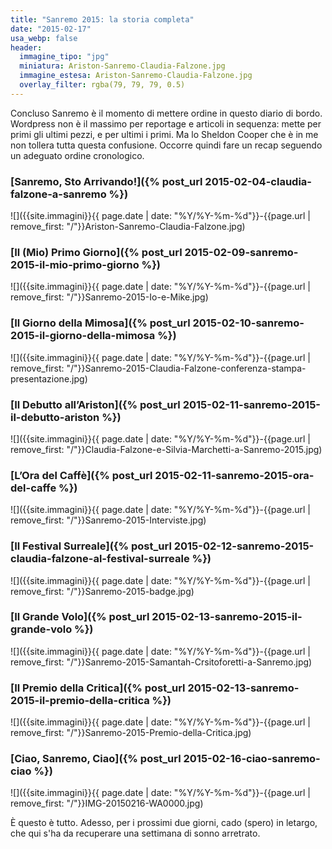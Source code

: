 ```yaml
---
title: "Sanremo 2015: la storia completa"
date: "2015-02-17"
usa_webp: false
header:
  immagine_tipo: "jpg"
  miniatura: Ariston-Sanremo-Claudia-Falzone.jpg
  immagine_estesa: Ariston-Sanremo-Claudia-Falzone.jpg
  overlay_filter: rgba(79, 79, 79, 0.5)
---
```


Concluso Sanremo è il momento di mettere ordine in questo diario di bordo. Wordpress non è il massimo per reportage e articoli in sequenza: mette per primi gli ultimi pezzi, e per ultimi i primi. Ma lo Sheldon Cooper che è in me non tollera tutta questa confusione. Occorre quindi fare un recap seguendo un adeguato ordine cronologico.

### [Sanremo, Sto Arrivando!]({% post_url 2015-02-04-claudia-falzone-a-sanremo %})

![]({{site.immagini}}{{ page.date | date: "%Y/%Y-%m-%d"}}-{{page.url | remove_first: "/"}}Ariston-Sanremo-Claudia-Falzone.jpg)

### [Il (Mio) Primo Giorno]({% post_url 2015-02-09-sanremo-2015-il-mio-primo-giorno %})

![]({{site.immagini}}{{ page.date | date: "%Y/%Y-%m-%d"}}-{{page.url | remove_first: "/"}}Sanremo-2015-Io-e-Mike.jpg)

### [Il Giorno della Mimosa]({% post_url 2015-02-10-sanremo-2015-il-giorno-della-mimosa %})

![]({{site.immagini}}{{ page.date | date: "%Y/%Y-%m-%d"}}-{{page.url | remove_first: "/"}}Sanremo-2015-Claudia-Falzone-conferenza-stampa-presentazione.jpg)

### [Il Debutto all’Ariston]({% post_url 2015-02-11-sanremo-2015-il-debutto-ariston %})

![]({{site.immagini}}{{ page.date | date: "%Y/%Y-%m-%d"}}-{{page.url | remove_first: "/"}}Claudia-Falzone-e-Silvia-Marchetti-a-Sanremo-2015.jpg)

### [L’Ora del Caffè]({% post_url 2015-02-11-sanremo-2015-ora-del-caffe %})

![]({{site.immagini}}{{ page.date | date: "%Y/%Y-%m-%d"}}-{{page.url | remove_first: "/"}}Sanremo-2015-Interviste.jpg)

### [Il Festival Surreale]({% post_url 2015-02-12-sanremo-2015-claudia-falzone-al-festival-surreale %})

![]({{site.immagini}}{{ page.date | date: "%Y/%Y-%m-%d"}}-{{page.url | remove_first: "/"}}Sanremo-2015-badge.jpg)

### [Il Grande Volo]({% post_url 2015-02-13-sanremo-2015-il-grande-volo %})

![]({{site.immagini}}{{ page.date | date: "%Y/%Y-%m-%d"}}-{{page.url | remove_first: "/"}}Sanremo-2015-Samantah-Crsitoforetti-a-Sanremo.jpg)

### [Il Premio della Critica]({% post_url 2015-02-13-sanremo-2015-il-premio-della-critica %})

![]({{site.immagini}}{{ page.date | date: "%Y/%Y-%m-%d"}}-{{page.url | remove_first: "/"}}Sanremo-2015-Premio-della-Critica.jpg)

### [Ciao, Sanremo, Ciao]({% post_url 2015-02-16-ciao-sanremo-ciao %})

![]({{site.immagini}}{{ page.date | date: "%Y/%Y-%m-%d"}}-{{page.url | remove_first: "/"}}IMG-20150216-WA0000.jpg)

È questo è tutto. Adesso, per i prossimi due giorni, cado (spero) in letargo, che qui s'ha da recuperare una settimana di sonno arretrato.
